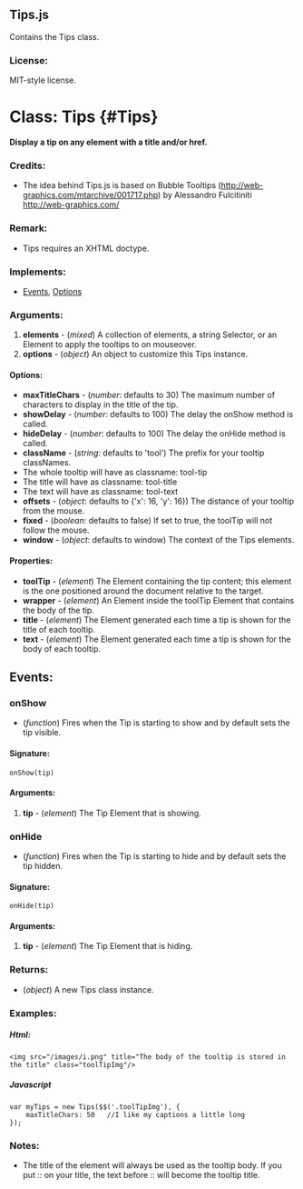 Tips.js
-------

Contains the Tips class.

### License:

MIT-style license.



Class: Tips {#Tips}
===================

**Display a tip on any element with a title and/or href.**

### Credits:

- The idea behind Tips.js is based on Bubble Tooltips (<http://web-graphics.com/mtarchive/001717.php>) by Alessandro Fulcitiniti <http://web-graphics.com/>

### Remark:

- Tips requires an XHTML doctype.

### Implements:

- [Events][], [Options][]

### Arguments:

1. **elements** - (*mixed*) A collection of elements, a string Selector, or an Element to apply the tooltips to on mouseover.
2. **options**  - (*object*) An object to customize this Tips instance.

#### Options:

* **maxTitleChars** - (*number*: defaults to 30) The maximum number of characters to display in the title of the tip.
* **showDelay**     - (*number*: defaults to 100) The delay the onShow method is called.
* **hideDelay**     - (*number*: defaults to 100) The delay the onHide method is called.
* **className**     - (*string*: defaults to 'tool') The prefix for your tooltip classNames.
 * The whole tooltip will have as classname: tool-tip
 * The title will have as classname: tool-title
 * The text will have as classname: tool-text
* **offsets**       - (*object*: defaults to {'x': 16, 'y': 16}) The distance of your tooltip from the mouse.
* **fixed**         - (*boolean*: defaults to false) If set to true, the toolTip will not follow the mouse.
* **window**        - (*object*: defaults to window) The context of the Tips elements.

#### Properties:

* **toolTip** - (*element*) The Element containing the tip content; this element is the one positioned around the document relative to the target.
* **wrapper** - (*element*) An Element inside the toolTip Element that contains the body of the tip.
* **title**   - (*element*) The Element generated each time a tip is shown for the title of each tooltip.
* **text**    - (*element*) The Element generated each time a tip is shown for the body of each tooltip.

## Events:

### onShow

* (*function*) Fires when the Tip is starting to show and by default sets the tip visible.

#### Signature:

	onShow(tip)

#### Arguments:

1. **tip** - (*element*) The Tip Element that is showing.

### onHide

* (*function*) Fires when the Tip is starting to hide and by default sets the tip hidden.

#### Signature:

	onHide(tip)

#### Arguments:

1. **tip** - (*element*) The Tip Element that is hiding.

### Returns:

* (*object*) A new Tips class instance.

### Examples:

##### Html:

	<img src="/images/i.png" title="The body of the tooltip is stored in the title" class="toolTipImg"/>

##### Javascript

	var myTips = new Tips($$('.toolTipImg'), {
		maxTitleChars: 50	//I like my captions a little long
	});

### Notes:

- The title of the element will always be used as the tooltip body. If you put :: on your title, the text before :: will become the tooltip title.



[Events]: /Class/Class.Extras#Events
[Options]: /Class/Class.Extras#Options